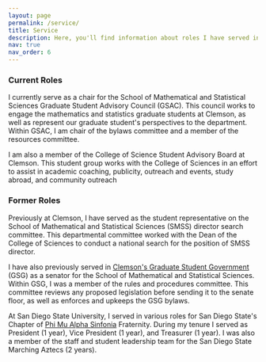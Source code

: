 ```yaml
---
layout: page
permalink: /service/
title: Service
description: Here, you'll find information about roles I have served in for various organizations and departments.
nav: true
nav_order: 6
---
```



### Current Roles

I currently serve as a chair for the School of Mathematical and Statistical Sciences Graduate Student Advisory Council (GSAC). This council works to engage the mathematics and statistics graduate students at Clemson, as well as represent our graduate student's perspectives to the department. Within GSAC, I am chair of the bylaws committee and a member of the resources committee.

I am also a member of the College of Science Student Advisory Board at Clemson. This student group works with the College of Sciences in an effort to assist in academic coaching, publicity, outreach and events, study abroad, and community outreach

### Former Roles

Previously at Clemson, I have served as the student representative on the School of Mathematical and Statistical Sciences (SMSS) director search committee. This departmental committee worked with the Dean of the College of Sciences to conduct a national search for the position of SMSS director.

I have also previously served in [Clemson's Graduate Student Government](https://gsg.people.clemson.edu/) (GSG) as a senator for the School of Mathematical and Statistical Sciences. Within GSG, I was a member of the rules and procedures committee. This committee reviews any proposed legislation before sending it to the senate floor, as well as enforces and upkeeps the GSG bylaws.

At San Diego State University, I served in various roles for San Diego State's Chapter of [Phi Mu Alpha Sinfonia](https://www.sinfonia.org/) Fraternity. During my tenure I served as President (1 year), Vice President (1 year), and Treasurer (1 year). I was also a member of the staff and student leadership team for the San Diego State Marching Aztecs (2 years).

